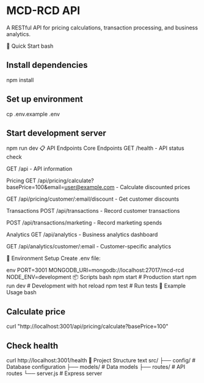 # MCD-RCD API
A RESTful API for pricing calculations, transaction processing, and business analytics.

🚀 Quick Start
bash
## Install dependencies
npm install

## Set up environment
cp .env.example .env

## Start development server
npm run dev
📋 API Endpoints
Core Endpoints
GET /health - API status check

GET /api - API information

Pricing
GET /api/pricing/calculate?basePrice=100&email=user@example.com - Calculate discounted prices

GET /api/pricing/customer/:email/discount - Get customer discounts

Transactions
POST /api/transactions - Record customer transactions

POST /api/transactions/marketing - Record marketing spends

Analytics
GET /api/analytics - Business analytics dashboard

GET /api/analytics/customer/:email - Customer-specific analytics

🔧 Environment Setup
Create .env file:

env
PORT=3001
MONGODB_URI=mongodb://localhost:27017/mcd-rcd
NODE_ENV=development
📦 Scripts
bash
npm start          # Production start
npm run dev        # Development with hot reload
npm test           # Run tests
🎯 Example Usage
bash
## Calculate price
curl "http://localhost:3001/api/pricing/calculate?basePrice=100"

## Check health
curl http://localhost:3001/health
📁 Project Structure
text
src/
├── config/        # Database configuration
├── models/        # Data models
├── routes/        # API routes
└── server.js      # Express server